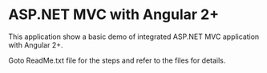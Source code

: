 # ASP.NET MVC with Angular 2+
This application show a basic demo of integrated ASP.NET MVC application with Angular 2+.

Goto ReadMe.txt file for the steps and refer to the files for details.
